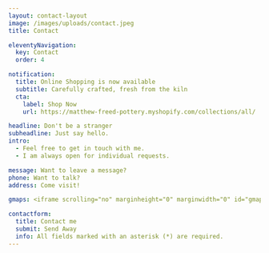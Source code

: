 ```yaml
---
layout: contact-layout
image: /images/uploads/contact.jpeg
title: Contact

eleventyNavigation:
  key: Contact
  order: 4

notification:
  title: Online Shopping is now available
  subtitle: Carefully crafted, fresh from the kiln
  cta:
    label: Shop Now
    url: https://matthew-freed-pottery.myshopify.com/collections/all/

headline: Don't be a stranger
subheadline: Just say hello.
intro:
  - Feel free to get in touch with me.
  - I am always open for individual requests.

message: Want to leave a message?
phone: Want to talk?
address: Come visit!

gmaps: <iframe scrolling="no" marginheight="0" marginwidth="0" id="gmap_canvas" src="https://maps.google.com/maps?amp;height=236&amp;hl=en&amp;q=740%20Jackson%20Ave,%20Vancouver%20Vancouver+(Matthew%20Freed%20Pottery)&amp;t=&amp;z=15&amp;ie=UTF8&amp;iwloc=B&amp;output=embed" class="w-full" height="236" frameborder="0"></iframe>

contactform:
  title: Contact me
  submit: Send Away
  info: All fields marked with an asterisk (*) are required.
---
```

